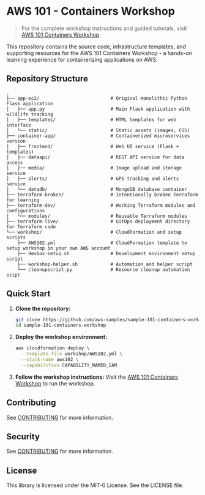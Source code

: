 # AWS 101 - Containers Workshop

> For the complete workshop instructions and guided tutorials, visit [AWS 101 Containers Workshop](https://catalog.workshops.aws/aws101-containers).

This repository contains the source code, infrastructure templates, and supporting resources for the AWS 101 Containers Workshop - a hands-on learning experience for containerizing applications on AWS.

## Repository Structure

```
.
├── app-ec2/                          # Original monolithic Python Flask application
│   ├── app.py                        # Main Flask application with wildlife tracking
│   ├── templates/                    # HTML templates for web interface
│   └── static/                       # Static assets (images, CSS)
├── container-app/                    # Containerized microservices version
│   ├── frontend/                     # Web UI service (Flask + templates)
│   ├── dataapi/                      # REST API service for data access
│   ├── media/                        # Image upload and storage service
│   ├── alerts/                       # GPS tracking and alerts service
│   └── datadb/                       # MongoDB database container
├── terraform-broken/                 # Intentionally broken Terraform for learning
├── terraform-dev/                    # Working Terraform modules and configurations
│   └── modules/                      # Reusable Terraform modules
├── terraform-live/                   # GitOps deployment directory for Terraform code
└── workshop/                         # CloudFormation and setup scripts
    ├── AWS102.yml                    # CloudFormation template to setup workshop in your own AWS account
    ├── devbox-setup.sh               # Development environment setup script
    ├── workshop-helper.sh            # Automation and helper script
    └── cleanupscript.py              # Resource cleanup automation scipt
```

## Quick Start

1. **Clone the repository:**
   ```bash
   git clone https://github.com/aws-samples/sample-101-containers-workshop.git
   cd sample-101-containers-workshop
   ```

2. **Deploy the workshop environment:**
   ```bash
   aws cloudformation deploy \
     --template-file workshop/AWS102.yml \
     --stack-name aws102 \
     --capabilities CAPABILITY_NAMED_IAM
   ```

3. **Follow the workshop instructions:**
   Visit the [AWS 101 Containers Workshop](https://catalog.workshops.aws/aws101-containers) to run the workshop.

## Contributing

See [CONTRIBUTING](CONTRIBUTING.md) for more information.

## Security

See [CONTRIBUTING](CONTRIBUTING.md#security-issue-notifications) for more information.

## License

This library is licensed under the MIT-0 License. See the LICENSE file.
